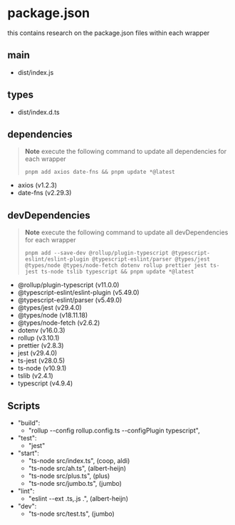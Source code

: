 # package.json
this contains research on the package.json files within each wrapper

## main
- dist/index.js

## types
- dist/index.d.ts

## dependencies
> **Note**
> execute the following command to update all dependencies for each wrapper
>
> ```
> pnpm add axios date-fns && pnpm update *@latest
> ```

- axios (v1.2.3)
- date-fns (v2.29.3)

## devDependencies
> **Note**
> execute the following command to update all devDependencies for each wrapper
>
> ```
> pnpm add --save-dev @rollup/plugin-typescript @typescript-eslint/eslint-plugin @typescript-eslint/parser @types/jest @types/node @types/node-fetch dotenv rollup prettier jest ts-jest ts-node tslib typescript && pnpm update *@latest
> ```

- @rollup/plugin-typescript (v11.0.0)
- @typescript-eslint/eslint-plugin (v5.49.0)
- @typescript-eslint/parser (v5.49.0)
- @types/jest (v29.4.0)
- @types/node (v18.11.18)
- @types/node-fetch (v2.6.2)
- dotenv (v16.0.3)
- rollup (v3.10.1)
- prettier (v2.8.3)
- jest (v29.4.0)
- ts-jest (v28.0.5)
- ts-node (v10.9.1)
- tslib (v2.4.1)
- typescript (v4.9.4)

## Scripts
- "build":
    - "rollup --config rollup.config.ts --configPlugin typescript",
- "test":
    - "jest"
- "start":
    - "ts-node src/index.ts",   (coop, aldi)
    - "ts-node src/ah.ts",      (albert-heijn)
    - "ts-node src/plus.ts",    (plus)
    - "ts-node src/jumbo.ts",   (jumbo)
- "lint":
    - "eslint --ext .ts,.js .", (albert-heijn)
- "dev":
    - "ts-node src/test.ts",    (jumbo)